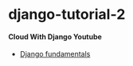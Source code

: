 # django-tutorial-2

#### Cloud With Django Youtube

- [Django fundamentals](https://www.youtube.com/playlist?list=PLXo6OWLjr5-uL4sP5hd0MvqxRHakIU8gG)
